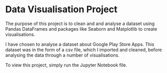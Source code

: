 # Data Visualisation Project
The purpose of this project is to clean and and analyse a dataset using Pandas DataFrames and packages like Seaborn and Matplotlib to create visualisations. 

I have chosen to analyse a dataset about Google Play Store Apps. This dataset was in the form of a csv file, which I imported and cleaned, before analysing the data through a number of visualisations.

To view this project, simply run the Jupyter Notebook file.
